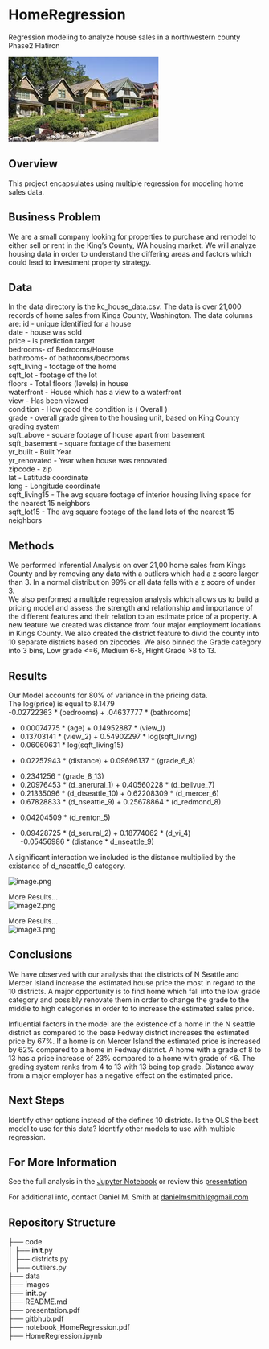 # HomeRegression
Regression modeling to analyze house sales in a northwestern county Phase2 Flatiron

![neighborhood.jfif](./images/neighborhood.jfif?raw=true)

## Overview

This project encapsulates using multiple regression for modeling home sales data.

## Business Problem

We are a small company looking for properties to purchase and remodel to either sell or rent in the King’s County, WA housing market.  We will analyze housing data in order to understand the differing areas and factors which could lead to investment property strategy.

## Data

In the data directory is the kc_house_data.csv.  The data is over 21,000 records of home sales from Kings County, Washington.  The data columns are:
id - unique identified for a house <br>
date - house was sold <br>
price - is prediction target <br>
bedrooms- of Bedrooms/House<br>
bathrooms- of bathrooms/bedrooms<br>
sqft_living - footage of the home<br>
sqft_lot - footage of the lot<br>
floors - Total floors (levels) in house<br>
waterfront - House which has a view to a waterfront<br>
view - Has been viewed<br>
condition - How good the condition is ( Overall )<br>
grade - overall grade given to the housing unit, based on King County grading system<br>
sqft_above - square footage of house apart from basement<br>
sqft_basement - square footage of the basement<br>
yr_built - Built Year<br>
yr_renovated - Year when house was renovated<br>
zipcode - zip<br>
lat - Latitude coordinate<br>
long - Longitude coordinate<br>
sqft_living15 - The avg square footage of interior housing living space for the nearest 15 neighbors<br>
sqft_lot15 - The avg square footage of the land lots of the nearest 15 neighbors<br>

## Methods

We performed Inferential Analysis on over 21,00 home sales from Kings County and by removing any data with a outliers which had a z score larger than 3.  In a normal distribution 99% or all data falls with a z score of under 3.  
We also performed a multiple regression analysis which allows us to build a pricing model and assess the strength and relationship and importance of the different features and their relation to an estimate price of a property.
A new feature we created was distance from four major employment locations in Kings County.
We also created the district feature to divid the county into 10 separate districts based on zipcodes.
We also binned the Grade category into 3 bins, Low grade <=6, Medium 6-8, Hight Grade >8 to 13.

## Results

Our Model accounts for 80% of variance in the pricing data.  
The log(price) is equal to 8.1479 <br>
-0.02722363 * (bedrooms) + .04637777 * (bathrooms)<br>
+ 0.00074775 * (age) + 0.14952887 * (view_1)<br>
+ 0.13703141 * (view_2) + 0.54902297 * log(sqft_living)<br>
+ 0.06060631 * log(sqft_living15)<br>
- 0.02257943 * (distance) + 0.09696137 * (grade_6_8)<br>
+ 0.2341256 * (grade_8_13)<br>
+ 0.20976453 * (d_anerural_1) + 0.40560228 * (d_bellvue_7)<br>
+ 0.21335096 * (d_dtseattle_10) + 0.62208309 * (d_mercer_6)<br>
+ 0.67828833 * (d_nseattle_9) + 0.25678864 * (d_redmond_8)<br>
- 0.04204509 * (d_renton_5)<br>
+ 0.09428725 * (d_serural_2) + 0.18774062 * (d_vi_4)<br>
-0.05456986 * (distance * d_nseattle_9)<br>

A significant interaction we included is the distance multiplied by the existance of d_nseattle_9 category.

![image.png](./images/image.png?raw=true)

More Results...<br>
![image2.png](./images/image2.png?raw=true)

More Results...<br>
![image3.png](./images/image3.png?raw=true)

## Conclusions

We have observed with our analysis that the districts of N Seattle and Mercer Island increase the estimated house price the most in regard to the 10 districts.
A major opportunity is to find home which fall into the low grade category and possibly renovate them in order to change the grade to the middle to high categories in order to to increase the estimated sales price.

Influential factors in the model are the existence of a home in the N seattle district as compared to the base Fedway district increases the estimated price by 67%.  If a home is on Mercer Island the estimated price is increased by 62% compared to a home in Fedway district.
A home with a grade of 8 to 13 has a price increase of 23% compared  to a home with grade of <6.  The grading system ranks from 4 to 13 with 13 being top grade.
Distance away from a major employer has a negative effect on the estimated price.


## Next Steps

Identify other options instead of the defines 10 districts.
Is the OLS the best model to use for this data?  Identify other models to use with multiple regression.<br>

## For More Information

See the full analysis in the [Jupyter Notebook](https://github.com/SunTzuLombardi/HomeRegression/blob/main/code/HomeRegression.ipynb) or review this [presentation](https://github.com/SunTzuLombardi/HomeRegression/blob/main/presentation.pdf)

For additional info, contact Daniel M. Smith at danielmsmith1@gmail.com

## Repository Structure

├── code<br>
│   ├── __init__.py<br>
│   ├── districts.py<br>
│   ├── outliers.py<br>
├── data<br>
├── images<br>
├── __init__.py<br>
├── README.md<br>
├── presentation.pdf<br>
├── gitbhub.pdf<br>
├── notebook_HomeRegression.pdf<br>
├── HomeRegression.ipynb<br>



